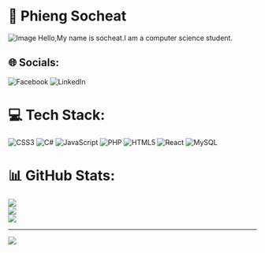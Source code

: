 # 💫 Phieng Socheat

![Image](https://media.geeksforgeeks.org/wp-content/uploads/20231205165904/web-development-image.webp)
Hello,My name is socheat.I am a computer science student.


## 🌐 Socials:
![Facebook](https://img.shields.io/badge/Facebook-%231877F2.svg?logo=Facebook&logoColor=white)  ![LinkedIn](https://img.shields.io/badge/LinkedIn-%230077B5.svg?logo=linkedin&logoColor=white)

# 💻 Tech Stack:
![CSS3](https://img.shields.io/badge/css3-%231572B6.svg?style=flat&logo=css3&logoColor=white) ![C#](https://img.shields.io/badge/c%23-%23239120.svg?style=flat&logo=csharp&logoColor=white) ![JavaScript](https://img.shields.io/badge/javascript-%23323330.svg?style=flat&logo=javascript&logoColor=%23F7DF1E) ![PHP](https://img.shields.io/badge/php-%23777BB4.svg?style=flat&logo=php&logoColor=white) ![HTML5](https://img.shields.io/badge/html5-%23E34F26.svg?style=flat&logo=html5&logoColor=white) ![React](https://img.shields.io/badge/react-%2320232a.svg?style=flat&logo=react&logoColor=%2361DAFB) ![MySQL](https://img.shields.io/badge/mysql-4479A1.svg?style=flat&logo=mysql&logoColor=white)
# 📊 GitHub Stats:
![](https://github-readme-stats.vercel.app/api?username=Socheat27&theme=dark&hide_border=false&include_all_commits=false&count_private=false)<br/>
![](https://github-readme-streak-stats.herokuapp.com/?user=Socheat27&theme=dark&hide_border=false)<br/>
![](https://github-readme-stats.vercel.app/api/top-langs/?username=Socheat27&theme=dark&hide_border=false&include_all_commits=false&count_private=false&layout=compact)

---
[![](https://visitcount.itsvg.in/api?id=Socheat27&label=Profile%20Views&pretty=false)](https://visitcount.itsvg.in)
<!-- Proudly created with GPRM ( https://gprm.itsvg.in ) -->
